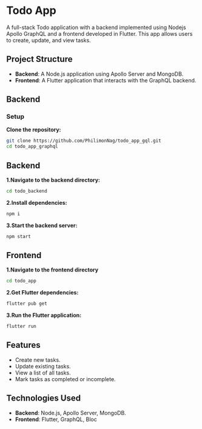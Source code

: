 # Todo App

A full-stack Todo application with a backend implemented using Nodejs Apollo GraphQL and a frontend developed in Flutter. This app allows users to create, update, and view tasks.

## Project Structure

- **Backend**: A Node.js application using Apollo Server and MongoDB.
- **Frontend**: A Flutter application that interacts with the GraphQL backend.

## Backend

### Setup

**Clone the repository:**

```bash
git clone https://github.com/PhilimonNag/todo_app_gql.git
cd todo_app_graphql
```

## Backend

**1.Navigate to the backend directory:**

```bash
cd todo_backend
```

**2.Install dependencies:**

```bash
npm i
```

**3.Start the backend server:**

```bash
npm start
```

## Frontend

**1.Navigate to the frontend directory**

```bash
cd todo_app
```

**2.Get Flutter dependencies:**

```bash
flutter pub get
```

**3.Run the Flutter application:**

```bash
flutter run
```

## Features

- Create new tasks.
- Update existing tasks.
- View a list of all tasks.
- Mark tasks as completed or incomplete.

## Technologies Used

- **Backend**: Node.js, Apollo Server, MongoDB.
- **Frontend**: Flutter, GraphQL, Bloc
